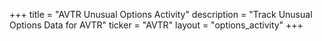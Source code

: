 +++
title = "AVTR Unusual Options Activity"
description = "Track Unusual Options Data for AVTR"
ticker = "AVTR"
layout = "options_activity"
+++

